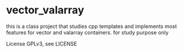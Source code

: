 # vector_valarray
this is a class project that studies cpp templates and implements most features for vector and valarray containers.
for study purpose only

License GPLv3, see LICENSE
